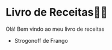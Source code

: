 # Livro de Receitas:woman_cook:

Olá! Bem vindo ao meu livro de receitas

- Strogonoff de Frango 



